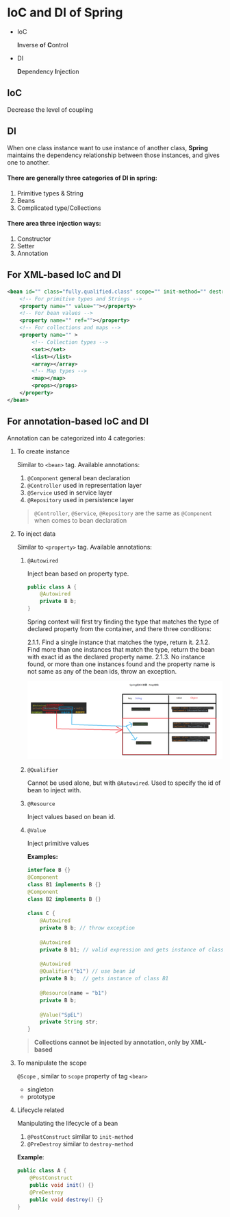 # IoC and DI of Spring



- IoC

  **I**nverse **o**f **C**ontrol

- DI

  **D**ependency **I**njection



## IoC

Decrease the level of coupling

## DI

When one class instance want to use instance of another class,  **Spring** maintains the dependency relationship between those instances, and gives one to another.

#### There are generally three categories of DI in spring:

1. Primitive types & String
2. Beans
3. Complicated type/Collections

#### There area three **injection ways**:

1. Constructor
2. Setter
3. Annotation


## For XML-based IoC and DI

```xml
<bean id="" class="fully.qualified.class" scope="" init-method="" destroy-method="">
    <!-- For primitive types and Strings -->
	<property name="" value=""></property>
    <!-- For bean values -->
    <property name="" ref=""></property>
    <!-- For collections and maps -->
    <property name="" >
        <!-- Collection types -->
        <set></set>
        <list></list>
        <array></array>
        <!-- Map types -->
        <map></map>
        <props></props>
    </property>
</bean>
```



## For annotation-based IoC and DI

Annotation can be categorized into 4 categories:

1. To create instance

    Similar to `<bean>` tag. Available annotations:

   1. `@Component` general bean declaration
   2. `@Controller` used in representation layer
   3. `@Service` used in service layer
   4. `@Repository` used in persistence layer

   > `@Controller`, `@Service`, `@Repository` are the same as `@Component` when comes to bean declaration

2. To inject data

    Similar to `<property>` tag. Available annotations:

    1.  `@Autowired`

        Inject bean based on property type.

        ```java
        public class A {
            @Autowired
            private B b;
        }
        ```

        Spring context will first try finding the type that matches the type of declared property from the container, and there three conditions:

        2.1.1. Find a single instance that matches the type, return it.
        2.1.2. Find more than one instances that match the type, return the bean with exact id as the declared property name.
        2.1.3. No instance found, or more than one instances found and the property name is not same as any of the bean ids, throw an exception.

        ![image-20200629105524117](images/IoC-DI/image-20200629105524117.png)

    2. `@Qualifier` 

       Cannot be used alone, but with `@Autowired`. Used to specify the id of bean to inject with.

    3. `@Resource`

       Inject values based on bean id.

    4. `@Value`

       Inject primitive values
       
       **Examples:**
       
       ```java
       interface B {}
       @Component
       class B1 implements B {}
       @Component
       class B2 implements B {}
       
       class C {
           @Autowired
           private B b; // throw exception
           
           @Autowired
           private B b1; // valid expression and gets instance of class B1
           
           @Autowired
           @Qualifier("b1") // use bean id
           private B b;	 // gets instance of class B1
           
           @Resource(name = "b1")
           private B b;
           
           @Value("SpEL")
           private String str;
       }
       ```
   > **Collections cannot be injected by annotation, only by XML-based**

3. To manipulate the scope

   `@Scope` , similar to `scope` property of tag `<bean>`

   - singleton
   - prototype

4. Lifecycle related

   Manipulating the lifecycle of a bean

   1. `@PostConstruct` similar to `init-method`
   2. `@PreDestroy` similar to `destroy-method`

   **Example**:

   ```java
   public class A {
       @PostConstruct
       public void init() {}
       @PreDestroy
       public void destroy() {}
   }
   ```

   